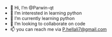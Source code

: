 - 👋 Hi, I’m @Parwin-qt
- 👀 I’m interested in learning python 
- 🌱 I’m currently learning python 
- 💞️ I’m looking to collaborate on code
- 📫 you can reach me via P.hellali7@gmail.com

<!---
Parwin-qt/Parwin-qt is a ✨ special ✨ repository because its `README.md` (this file) appears on your GitHub profile.
You can click the Preview link to take a look at your changes.
--->
